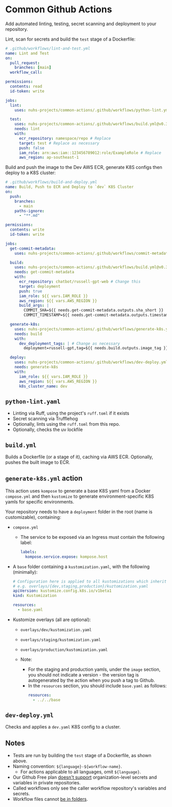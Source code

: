 # Common Github Actions

Add automated linting, testing, secret scanning and deployment to your repository.

Lint, scan for secrets and build the `test` stage of a Dockerfile:

```yaml
# .github/workflows/lint-and-test.yml
name: Lint and Test
on:
  pull_request:
    branches: [main]
  workflow_call:

permissions:
  contents: read
  id-token: write

jobs:
  lint:
    uses: nuhs-projects/common-actions/.github/workflows/python-lint.yml@v0.3.6

  test:
    uses: nuhs-projects/common-actions/.github/workflows/build.yml@v0.3.6
    needs: lint
    with:
      ecr_repository: namespace/repo # Replace
      target: test # Replace as necessary
      push: false
      iam_role: arn:aws:iam::123456789012:role/ExampleRole # Replace
      aws_region: ap-southeast-1
```

Build and push the image to the Dev AWS ECR, generate K8S configs then deploy to a K8S cluster:

```yaml
# .github/workflows/build-and-deploy.yml
name: Build, Push to ECR and Deploy to `dev` K8S Cluster
on:
  push:
    branches:
      - main
    paths-ignore:
      - "**.md"

permissions:
  contents: write
  id-token: write

jobs:
  get-commit-metadata:
    uses: nuhs-projects/common-actions/.github/workflows/commit-metadata.yml@v0.3.6

  build:
    uses: nuhs-projects/common-actions/.github/workflows/build.yml@v0.3.6
    needs: get-commit-metadata
    with:
      ecr_repository: chatbot/russell-gpt-web # Change this
      target: deployment
      push: true
      iam_role: ${{ vars.IAM_ROLE }}
      aws_region: ${{ vars.AWS_REGION }}
      build_args: |
        COMMIT_SHA=${{ needs.get-commit-metadata.outputs.sha_short }}
        COMMIT_TIMESTAMP=${{ needs.get-commit-metadata.outputs.timestamp }}

  generate-k8s:
    uses: nuhs-projects/common-actions/.github/workflows/generate-k8s.yml@v0.3.6
    needs: build
    with:
      dev_deployment_tags: | # Change as necessary
        deployment=russell-gpt,tag=${{ needs.build.outputs.image_tag }}

  deploy:
    uses: nuhs-projects/common-actions/.github/workflows/dev-deploy.yml@v0.3.6
    needs: generate-k8s
    with:
      iam_role: ${{ vars.IAM_ROLE }}
      aws_region: ${{ vars.AWS_REGION }}
      k8s_cluster_name: dev
```

## `python-lint.yaml`

- Linting via Ruff, using the project's `ruff.toml` if it exists
- Secret scanning via Trufflehog
- Optionally, lints using the `ruff.toml` from this repo.
- Optionally, checks the uv lockfile

## `build.yml`

Builds a Dockerfile (or a stage of it), caching via AWS ECR. Optionally, pushes the built image to ECR.

## `generate-k8s.yml` action

This action uses `kompose` to generate a base K8S yaml from a Docker `compose.yml` and then `kustomize` to generate environment-specific K8S yamls for specific environments.

Your repository needs to have a `deployment` folder in the root (name is customizable), containing:

- `compose.yml`

  - The service to be exposed via an Ingress must contain the following label:
    ```yaml
    labels:
      kompose.service.expose: kompose.host
    ```

- A `base` folder containing a `kustomization.yaml`, with the following (minimally):

  ```yaml
  # Configuration here is applied to all kustomizations which inherit this
  # e.g. overlays/{dev,staging,production}/kuztomization.yaml
  apiVersion: kustomize.config.k8s.io/v1beta1
  kind: Kustomization

  resources:
    - base.yaml
  ```

- Kustomize overlays (all are optional):

  - `overlays/dev/kustomization.yaml`
  - `overlays/staging/kustomization.yaml`
  - `overlays/production/kustomization.yaml`
  - Note:

    - For the staging and production yamls, under the `image` section, you should not indicate a version - the version tag is autogenerated by the action when you push a tag to Github.
    - In the `resources` section, you should include `base.yaml` as follows:
      ```yaml
      resources:
        - ../../base
      ```

## `dev-deploy.yml`

Checks and applies a `dev.yaml` K8S config to a cluster.

## Notes

- Tests are run by building the `test` stage of a Dockerfile, as shown above.
- Naming convention: `${language}-${workflow-name}`.
  - For actions applicable to all languages, omit `${language}`.
- Our Github Free plan [doesn't support] organization-level secrets and variables in private repositories.
- Called workflows only see the caller workflow repository's variables and secrets.
- Workflow files cannot [be in folders].

[doesn't support]: https://docs.github.com/en/actions/writing-workflows/choosing-what-your-workflow-does/store-information-in-variables#creating-configuration-variables-for-an-organization
[be in folders]: https://github.com/orgs/community/discussions/10773
